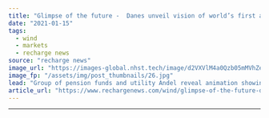 ```yaml
---
title: "Glimpse of the future -  Danes unveil vision of world’s first artificial energy island"
date: "2021-01-15"
tags: 
  - wind
  - markets
  - recharge news
source: "recharge news"
image_url: "https://images-global.nhst.tech/image/d2VXVlM4a0Qzb05mMVhZeE1aVWl5MHArY2tOZks2TnVUd0xaNENDRTJZRT0=/nhst/binary/eb40bb97798374e6c956e144fa0f1d9e"
image_fp: "/assets/img/post_thumbnails/26.jpg"
lead: "Group of pension funds and utility Andel reveal animation showing North Sea island linked to offshore wind"
article_url: "https://www.rechargenews.com/wind/glimpse-of-the-future-danes-unveil-vision-of-world-s-first-artificial-energy-island/2-1-945595"
---
```


---
